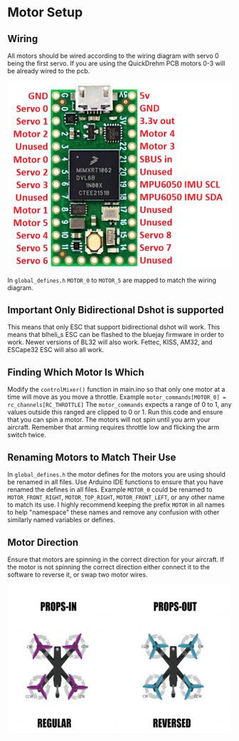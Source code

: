 # Motor Setup
## Wiring
All motors should be wired according to the wiring diagram with servo 0 being the first servo.
If you are using the QuickDrehm PCB motors 0-3 will be already wired to the pcb.

![Wiring Diagram](images/Teensy-Wiring-Diagram.png)

In `global_defines.h` `MOTOR_0` to `MOTOR_5` are mapped to match the wiring diagram.


## Important Only Bidirectional Dshot is supported
This means that only ESC that support bidirectional dshot will work. This means that blheli_s ESC can be flashed to the bluejay firmware in order to work.
Newer versions of BL32 will also work.
Fettec, KISS, AM32, and ESCape32 ESC will also all work.

## Finding Which Motor Is Which
Modify the `controlMixer()` function in main.ino so that only one motor at a time will move as you move a throttle.
Example `motor_commands[MOTOR_0] = rc_channels[RC_THROTTLE]`
The `motor_commands` expects a range of 0 to 1, any values outside this ranged are clipped to 0 or 1.
Run this code and ensure that you can spin a motor. The motors will not spin until you arm your aircraft. 
Remember that arming requires throttle low and flicking the arm switch twice.

## Renaming Motors to Match Their Use
In `global_defines.h` the motor defines for the motors you are using should be renamed in all files.
Use Arduino IDE functions to ensure that you have renamed the defines in all files.
Example `MOTOR_0` could be renamed to `MOTOR_FRONT_RIGHT`, `MOTOR_TOP_RIGHT`, `MOTOR_FRONT_LEFT`, or any other name to match its use.
I highly recommend keeping the prefix `MOTOR` in all names to help "namespace" these names and remove any confusion with other similarly named variables or defines.

## Motor Direction
Ensure that motors are spinning in the correct direction for your aircraft.
If the motor is not spinning the correct direction either connect it to the software to reverse it, or swap two motor wires.

![img.png](images/Motor-Direction.png)